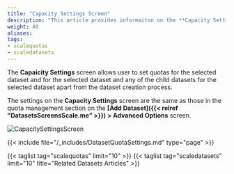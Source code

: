 ```yaml
---
title: "Capacity Settings Screen"
description: "This article provides informaiton on the **Capacity Settings** screen and quota settings."
weight: 40
aliases:
tags:
- scalequotas
- scaledatasets
---
```



The **Capaicity Settings** screen allows user to set quotas for the selected dataset and for the selected dataset and any of the child datasets for the selected dataset apart from the dataset creation process.

The settings on the **Capacity Settings** screen are the same as those in the quota management section on the **[Add Dataset]({{< relref "DatasetsScreensScale.me" >}}) > Advanced Options** screen.

![CapacitySettingsScreen](/images/SCALE/22.12/CapacitySettingsScreen.png "Capacity Settings Screen")

{{< include file="/_includes/DatasetQuotaSettings.md" type="page" >}}


{{< taglist tag="scalequotas" limit="10" >}}
{{< taglist tag="scaledatasets" limit="10" title="Related Datasets Articles" >}}
